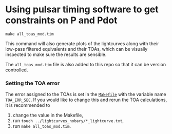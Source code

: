 # Using pulsar timing software to get constraints on P and Pdot

```
make all_toas_mod.tim
```

This command will also generate plots of the lightcurves along with their low-pass filtered equivalents and their TOAs, which can be visually inspected to make sure the results are sensible.

The `all_toas_mod.tim` file is also added to this repo so that it can be version controlled.

### Setting the TOA error

The error assigned to the TOAs is set in the [`Makefile`](Makefile) with the variable name `TOA_ERR_SEC`.
If you would like to change this and rerun the TOA calculations, it is recommended to

1. change the value in the Makefile,
2. run `touch ../lightcurves_nobary/*_lightcurve.txt`,
3. run `make all_toas_mod.tim`.
